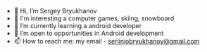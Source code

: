 - 👋 Hi, I’m Sergey Bryukhanov
- 👀 I'm interesting a computer games, skiing, snowboard
- 🌱 I’m currently learning a android developer
- 💞️ I’m open to opportunities in Android development
- 📫 How to reach me: my email - serjiniobryukhanov@gmail.com
    
<!---
serj1n1o/serj1n1o is a ✨ special ✨ repository because its `README.md` (this file) appears on your GitHub profile.
You can click the Preview link to take a look at your changes.
--->
